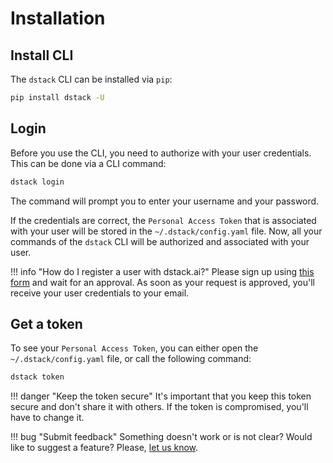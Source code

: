 # Installation

## Install CLI

The `dstack` CLI can be installed via `pip`:

```bash
pip install dstack -U
```

## Login

Before you use the CLI, you need to authorize with your user credentials. This can be done via a CLI command:

```bash
dstack login
```

The command will prompt you to enter your username and your password. 

If the credentials are correct, the `Personal Access Token` that is associated with your user will be stored in the 
`~/.dstack/config.yaml` file. Now, all your commands of the `dstack` CLI will be authorized and associated with your user.

!!! info "How do I register a user with dstack.ai?"
    Please sign up using [this form](https://dstack.ai/signup) and wait for an approval. 
    As soon as your request is approved, you'll receive your user credentials to your email.

## Get a token

To see your `Personal Access Token`, you can either open the `~/.dstack/config.yaml` file, or call the following command:

```bash
dstack token
```

!!! danger "Keep the token secure"
    It's important that you keep this token secure and don't share it with others. If the token is compromised, you'll 
    have to change it.

!!! bug "Submit feedback"
    Something doesn't work or is not clear? Would like to suggest a feature? Please, [let us know](https://forms.gle/nhigiDm4FmjZdRkx5).